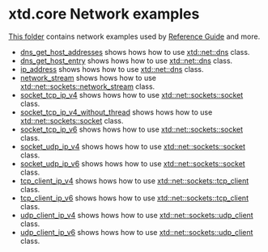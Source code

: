 # xtd.core Network examples

[This folder](.) contains network examples used by [Reference Guide](https://codedocs.xyz/gammasoft71/xtd/) and more.

* [dns_get_host_addresses](dns_get_host_addresses/README.md) shows hows how to use [xtd::net::dns](../../../src/xtd.core/include/xtd/net/dns.h) class.
* [dns_get_host_entry](dns_get_host_entry/README.md) shows hows how to use [xtd::net::dns](../../../src/xtd.core/include/xtd/net/dns.h) class.
* [ip_address](ip_address/README.md) shows hows how to use [xtd::net::dns](../../../src/xtd.core/include/xtd/net/ip_address.h) class.
* [network_stream](network_stream/README.md) shows hows how to use [xtd::net::sockets::network_stream](../../../src/xtd.core/include/xtd/net/sockets/network_stream.h) class.
* [socket_tcp_ip_v4](socket_tcp_ip_v4/README.md) shows hows how to use [xtd::net::sockets::socket](../../../src/xtd.core/include/xtd/net/sockets/socket.h) class.
* [socket_tcp_ip_v4_without_thread](socket_tcp_ip_v4_without_thread/README.md) shows hows how to use [xtd::net::sockets::socket](../../../src/xtd.core/include/xtd/net/sockets/socket.h) class.
* [socket_tcp_ip_v6](socket_tcp_ip_v6/README.md) shows hows how to use [xtd::net::sockets::socket](../../../src/xtd.core/include/xtd/net/sockets/socket.h) class.
* [socket_udp_ip_v4](socket_udp_ip_v4/README.md) shows hows how to use [xtd::net::sockets::socket](../../../src/xtd.core/include/xtd/net/sockets/socket.h) class.
* [socket_udp_ip_v6](socket_udp_ip_v6/README.md) shows hows how to use [xtd::net::sockets::socket](../../../src/xtd.core/include/xtd/net/sockets/socket.h) class.
* [tcp_client_ip_v4](tcp_client_ip_v4/README.md) shows hows how to use [xtd::net::sockets::tcp_client](../../../src/xtd.core/include/xtd/net/sockets/tcp_client.h) class.
* [tcp_client_ip_v6](tcp_client_ip_v6/README.md) shows hows how to use [xtd::net::sockets::tcp_client](../../../src/xtd.core/include/xtd/net/sockets/tcp_client.h) class.
* [udp_client_ip_v4](udp_client_ip_v4/README.md) shows hows how to use [xtd::net::sockets::udp_client](../../../src/xtd.core/include/xtd/net/sockets/udp_client.h) class.
* [udp_client_ip_v6](udp_client_ip_v6/README.md) shows hows how to use [xtd::net::sockets::udp_client](../../../src/xtd.core/include/xtd/net/sockets/udp_client.h) class.
